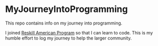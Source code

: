 # MyJourneyIntoProgramming
This repo contains info on my journey into programming.

I joined [Reskill American Program](https://www.reskillamericans.us/) so that I can learn to code. This is my humble effort to log my journey to help the larger community.


